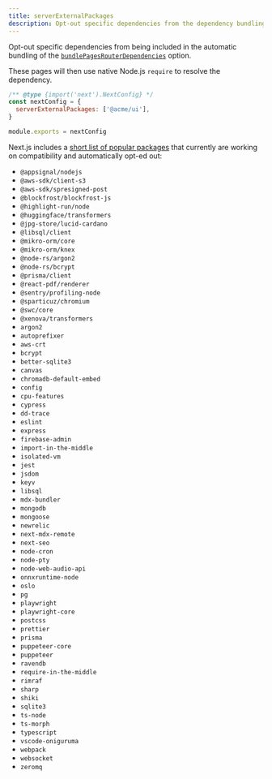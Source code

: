 ```yaml
---
title: serverExternalPackages
description: Opt-out specific dependencies from the dependency bundling enabled by `bundlePagesRouterDependencies`.
---
```


Opt-out specific dependencies from being included in the automatic bundling of the [`bundlePagesRouterDependencies`](/nextjs-cn/pages/api-reference/config/next-config-js/bundlePagesRouterDependencies) option.

These pages will then use native Node.js `require` to resolve the dependency.

```js
/** @type {import('next').NextConfig} */
const nextConfig = {
  serverExternalPackages: ['@acme/ui'],
}

module.exports = nextConfig
```

Next.js includes a [short list of popular packages](https://github.com/vercel/next.js/blob/canary/packages/next/src/lib/server-external-packages.json) that currently are working on compatibility and automatically opt-ed out:

- `@appsignal/nodejs`
- `@aws-sdk/client-s3`
- `@aws-sdk/spresigned-post`
- `@blockfrost/blockfrost-js`
- `@highlight-run/node`
- `@huggingface/transformers`
- `@jpg-store/lucid-cardano`
- `@libsql/client`
- `@mikro-orm/core`
- `@mikro-orm/knex`
- `@node-rs/argon2`
- `@node-rs/bcrypt`
- `@prisma/client`
- `@react-pdf/renderer`
- `@sentry/profiling-node`
- `@sparticuz/chromium`
- `@swc/core`
- `@xenova/transformers`
- `argon2`
- `autoprefixer`
- `aws-crt`
- `bcrypt`
- `better-sqlite3`
- `canvas`
- `chromadb-default-embed`
- `config`
- `cpu-features`
- `cypress`
- `dd-trace`
- `eslint`
- `express`
- `firebase-admin`
- `import-in-the-middle`
- `isolated-vm`
- `jest`
- `jsdom`
- `keyv`
- `libsql`
- `mdx-bundler`
- `mongodb`
- `mongoose`
- `newrelic`
- `next-mdx-remote`
- `next-seo`
- `node-cron`
- `node-pty`
- `node-web-audio-api`
- `onnxruntime-node`
- `oslo`
- `pg`
- `playwright`
- `playwright-core`
- `postcss`
- `prettier`
- `prisma`
- `puppeteer-core`
- `puppeteer`
- `ravendb`
- `require-in-the-middle`
- `rimraf`
- `sharp`
- `shiki`
- `sqlite3`
- `ts-node`
- `ts-morph`
- `typescript`
- `vscode-oniguruma`
- `webpack`
- `websocket`
- `zeromq`
